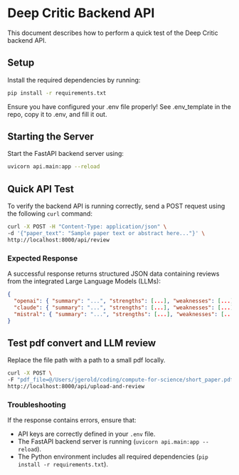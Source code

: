 # Deep Critic Backend API

This document describes how to perform a quick test of the Deep Critic backend API.

## Setup

Install the required dependencies by running:

```bash
pip install -r requirements.txt
```

Ensure you have configured your .env file properly! See .env_template in the repo, copy it to .env, and fill it out. 

## Starting the Server

Start the FastAPI backend server using:

```bash
uvicorn api.main:app --reload
```

## Quick API Test

To verify the backend API is running correctly, send a POST request using the following `curl` command:

```bash
curl -X POST -H "Content-Type: application/json" \
-d '{"paper_text": "Sample paper text or abstract here..."}' \
http://localhost:8000/api/review
```

### Expected Response

A successful response returns structured JSON data containing reviews from the integrated Large Language Models (LLMs):

```json
{
  "openai": { "summary": "...", "strengths": [...], "weaknesses": [...], "scores": {...} },
  "claude": { "summary": "...", "strengths": [...], "weaknesses": [...], "scores": {...} },
  "mistral": { "summary": "...", "strengths": [...], "weaknesses": [...], "scores": {...} }
}
```

## Test pdf convert and LLM review
Replace the file path with a path to a small pdf locally. 

```bash
curl -X POST \
-F "pdf_file=@/Users/jgerold/coding/compute-for-science/short_paper.pdf" \
http://localhost:8000/api/upload-and-review
```

### Troubleshooting

If the response contains errors, ensure that:
- API keys are correctly defined in your `.env` file.
- The FastAPI backend server is running (`uvicorn api.main:app --reload`).
- The Python environment includes all required dependencies (`pip install -r requirements.txt`).

